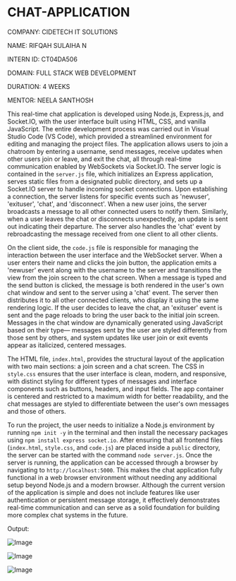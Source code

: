 # CHAT-APPLICATION

COMPANY: CIDETECH IT SOLUTIONS

NAME: RIFQAH SULAIHA N

INTERN ID: CT04DA506

DOMAIN: FULL STACK WEB DEVELOPMENT

DURATION: 4 WEEKS

MENTOR: NEELA SANTHOSH

This real-time chat application is developed using Node.js, Express.js, and Socket.IO, with the user interface built using HTML, CSS, and vanilla JavaScript. The entire development process was carried out in 
Visual Studio Code (VS Code), which provided a streamlined environment for editing and managing the project files. The application allows users to join a chatroom by entering a username, send messages, receive 
updates when other users join or leave, and exit the chat, all through real-time communication enabled by WebSockets via Socket.IO. The server logic is contained in the `server.js` file, which initializes an 
Express application, serves static files from a designated public directory, and sets up a Socket.IO server to handle incoming socket connections. Upon establishing a connection, the server listens for specific
events such as 'newuser', 'exituser', 'chat', and 'disconnect'. When a new user joins, the server broadcasts a message to all other connected users to notify them. Similarly, when a user leaves the chat or
disconnects unexpectedly, an update is sent out indicating their departure. The server also handles the 'chat' event by rebroadcasting the message received from one client to all other clients.

On the client side, the `code.js` file is responsible for managing the interaction between the user interface and the WebSocket server. When a user enters their name and clicks the join button, the application 
emits a 'newuser' event along with the username to the server and transitions the view from the join screen to the chat screen. When a message is typed and the send button is clicked, the message is both rendered 
in the user's own chat window and sent to the server using a 'chat' event. The server then distributes it to all other connected clients, who display it using the same rendering logic. If the user decides to 
leave the chat, an 'exituser' event is sent and the page reloads to bring the user back to the initial join screen. Messages in the chat window are dynamically generated using JavaScript based on their type—
messages sent by the user are styled differently from those sent by others, and system updates like user join or exit events appear as italicized, centered messages.

The HTML file, `index.html`, provides the structural layout of the application with two main sections: a join screen and a chat screen. The CSS in `style.css` ensures that the user interface is clean, modern, and
responsive, with distinct styling for different types of messages and interface components such as buttons, headers, and input fields. The app container is centered and restricted to a maximum width for better
readability, and the chat messages are styled to differentiate between the user's own messages and those of others.

To run the project, the user needs to initialize a Node.js environment by running `npm init -y` in the terminal and then install the necessary packages using `npm install express socket.io`. After ensuring that 
all frontend files (`index.html`, `style.css`, and `code.js`) are placed inside a `public` directory, the server can be started with the command `node server.js`. Once the server is running, the application can
be accessed through a browser by navigating to `http://localhost:5000`. This makes the chat application fully functional in a web browser environment without needing any additional setup beyond Node.js and a 
modern browser. Although the current version of the application is simple and does not include features like user authentication or persistent message storage, it effectively demonstrates real-time communication
and can serve as a solid foundation for building more complex chat systems in the future.

Output:

![Image](https://github.com/user-attachments/assets/5c954958-8ab0-4829-9633-84a04a3e8818)

![Image](https://github.com/user-attachments/assets/5ba41345-16b3-4d9b-9435-ca4f7fe5aaf1)

![Image](https://github.com/user-attachments/assets/8acf3516-e772-45db-a71a-d0341be1aa29)
